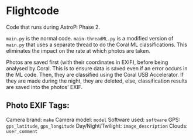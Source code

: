 # Flightcode
Code that runs during AstroPi Phase 2.

`main.py` is the normal code.
`main-threadML.py` is a modified version of `main.py` that uses a separate thread to do the Coral ML classifications. This eliminates the impact on the rate at which photos are taken.

Photos are saved first (with their coordinates in EXIF), before being analysed by Coral. This is to ensure data is saved even if an error occurs in the ML code.
Then, they are classified using the Coral USB Accelerator. If they are made during the night, they are deleted, else, classification results are saved into the photos' EXIF.

## Photo EXIF Tags:
Camera brand: `make`
Camera model: `model`
Software used: `software`
GPS: `gps_latitude`, `gps_longitude`
Day/Night/Twilight: `image_description`
Clouds: `user_comment`
